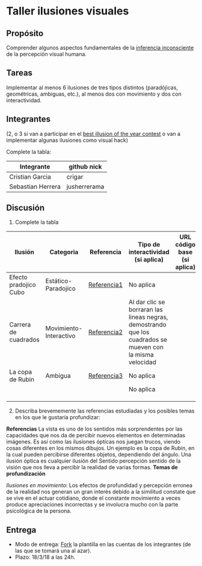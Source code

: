 # Taller ilusiones visuales

## Propósito

Comprender algunos aspectos fundamentales de la [inferencia inconsciente](https://github.com/VisualComputing/Cognitive) de la percepción visual humana.

## Tareas

Implementar al menos 6 ilusiones de tres tipos distintos (paradójicas, geométricas, ambiguas, etc.), al menos dos con movimiento y dos con interactividad.

## Integrantes
(2, o 3 si van a participar en el [best illusion of the year contest](illusionoftheyear.com) o van a implementar algunas ilusiones como visual hack)

Complete la tabla:

| 		Integrante 			| github nick     |
|---------------------------|-----------------|
| Cristian Garcia   | crigar       |
| Sebastian Herrera | jusherrerama |

## Discusión

1. Complete la tabla

| Ilusión         | Categoria     | Referencia         |  Tipo de interactividad (si aplica)  | URL código base (si aplica) |
|---------------- |---------------|--------------------|--------------------------------------|-----------------------------|
|Efecto pradojico Cubo  |Estático-Paradojico |[Referencia1](https://cyt-ar.com.ar/cyt-ar/index.php/Cubo_de_Necker)                    | No aplica                            |                             |
|Carrera de cuadrados |Movimiento-Interactivo|[Referencia2](http://www.michaelbach.de/ot/mot-feetLin/index.html) |  Al dar clic se borraran las lineas negras, demostrando que los cuadrados se mueven con la misma velocidad                        |                             |
|La copa de Rubin  |Ambigua|[Referencia3](http://ilusionario-blog.blogspot.com/2014/01/la-copa-de-rubin.html)|No aplica  |                                   |
||||No aplica |               |
|||||               |
||| |               |
|||||       |


2. Describa brevememente las referencias estudiadas y los posibles temas en los que le gustaría profundizar:

  **Referencias**
La vista es uno de los sentidos más sorprendentes por las capacidades que nos da de percibir nuevos elementos en determinadas imágenes. Es así como las ilusiones ópticas nos juegan trucos, viendo cosas diferentes en los mismos dibujos. Un ejemplo es la copa de Rubin, en la cual pueden percibirse diferentes objetos, dependiendo del ángulo.
Una ilusión óptica es cualquier ilusión del Sentido percepción sentido de la visión que nos lleva a percibir la realidad de varias formas. 
  **Temas de profundización**

  *Ilusiones en movimiento*: Los efectos de profundidad y percepción erronea de la realidad nos generan un gran interés debido a la similitud constate que se vive en el actuar cotidiano, donde el constante movimiento a veces produce apreciaciones incorrectas y se involucra mucho con la parte psicológica de la persona.

## Entrega

* Modo de entrega: [Fork](https://help.github.com/articles/fork-a-repo/) la plantilla en las cuentas de los integrantes (de las que se tomará una al azar).
* Plazo: 18/3/18 a las 24h.
